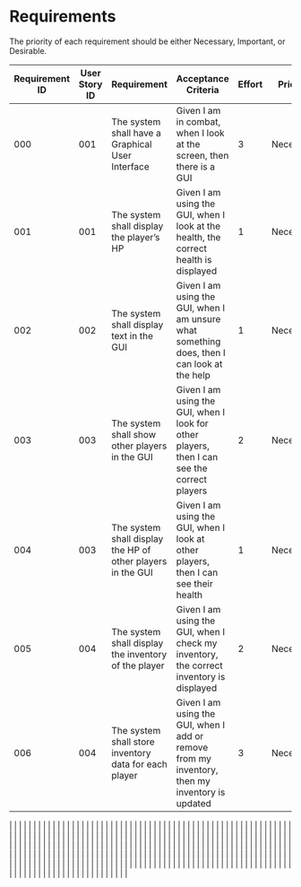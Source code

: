 # Requirements

The priority of each requirement should be either Necessary, Important, or Desirable.

| Requirement ID | User Story ID | Requirement | Acceptance Criteria | Effort | Priority | Status |
|----------------|---------------|-------------|---------------------|--------|----------|--------|
| 000 | 001 | The system shall have a Graphical User Interface | Given I am in combat, when I look at the screen, then there is a GUI | 3 | Necessary | Not Verified |
| 001 | 001 | The system shall display the player’s HP | Given I am using the GUI, when I look at the health, the correct health is displayed | 1 | Necessary | Not Verified |
| 002 | 002 | The system shall display text in the GUI | Given I am using the GUI, when I am unsure what something does, then I can look at the help  | 1 | Necessary | Not Verified |
| 003 | 003 | The system shall show other players in the GUI | Given I am using the GUI, when I look for other players, then I can see the correct players | 2 | Necessary | Not Verified |
| 004 | 003 | The system shall display the HP of other players in the GUI | Given I am using the GUI, when I look at other players, then I can see their health | 1 | Necessary | Not Verified |
| 005 | 004 | The system shall display the inventory of the player | Given I am using the GUI, when I check my inventory, the correct inventory is displayed | 2 | Necessary | Not Verified |
| 006 | 004 | The system shall store inventory data for each player | Given I am using the GUI, when I add or remove from my inventory, then my inventory is updated | 3 | Necessary | Not Verified |

| | | | | | | |
| | | | | | | |
| | | | | | | |
| | | | | | | |
| | | | | | | |
| | | | | | | |
| | | | | | | |
| | | | | | | |
| | | | | | | |
| | | | | | | |
| | | | | | | |
| | | | | | | |
| | | | | | | |
| | | | | | | |
| | | | | | | |
| | | | | | | |
| | | | | | | |
| | | | | | | |
| | | | | | | |
| | | | | | | |
| | | | | | | |
| | | | | | | |
| | | | | | | |
| | | | | | | |
| | | | | | | |
| | | | | | | |
| | | | | | | |
| | | | | | | |
| | | | | | | |
| | | | | | | |
| | | | | | | |
| | | | | | | |
| | | | | | | |
| | | | | | | |
| | | | | | | |
| | | | | | | |
| | | | | | | |
| | | | | | | |
| | | | | | | |
| | | | | | | |

